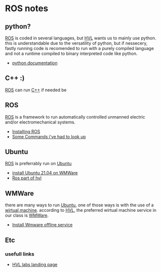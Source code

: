 # ROS notes

## python?

[ROS](http://wiki.ros.org/) is coded in several languages, but [HVL](https://www.hvl.no/) wants us to mainly use python.
this is understandable due to the versatility of python, but if nessecery, fastly running code
is recomended to run with a purely compiled language and not a runtime compiled to binary interpreted code like python.

- [python documentation](https://docs.python.org/)

## C++ :)

[ROS](http://wiki.ros.org/) can run [C++](http://wiki.ros.org/ROS/Tutorials/WritingPublisherSubscriber%28c%2B%2B%29) if needed be

## ROS

[ROS](http://wiki.ros.org/) is a framework to run automatically controlled unmanned electric and/or electromechanical systems.

- [Installing ROS](http://wiki.ros.org/ROS/Installation)
- [Some Commands i've had to look up](/ROS_commands/README.md)

## Ubuntu

[ROS](http://wiki.ros.org/) is preferrably run on [Ubuntu](https://ubuntu.com/)

- [install Ubuntu 21.04 on WMWare](https://unixcop.com/how-to-install-ubuntu-21-04-on-vmware-workstation-pro/)
- [Ros part of hvl](https://robotics-lab-documentation.readthedocs.io/en/latest/texts/ros0.html)

## WMWare

there are many ways to run [Ubuntu](https://ubuntu.com/), one of those ways is with the use of a [wirtual machine](https://en.wikipedia.org/wiki/Virtual_machine).
according to [HVL](https://www.hvl.no/), the preferred wirtual machine service in our class is [WMWare](https://www.vmware.com/).

- [Install Wmware offline service](https://www.vmware.com/no/products/workstation-player.html)

## Etc

### usefull links

- [HVL labs landing page](https://robotics-lab-documentation.readthedocs.io/en/latest/index.html)
